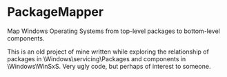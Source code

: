 PackageMapper
======

Map Windows Operating Systems from top-level packages to bottom-level components.

This is an old project of mine written while exploring the relationship of packages in \Windows\servicing\Packages and components in \Windows\WinSxS. Very ugly code, but perhaps of interest to someone. 